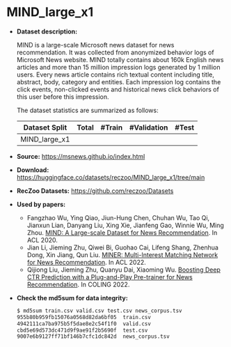 # MIND_large_x1

+ **Dataset description:**
  
  MIND is a large-scale Microsoft news dataset for news recommendation. It was collected from anonymized behavior logs of Microsoft News website. MIND totally contains about 160k English news articles and more than 15 million impression logs generated by 1 million users. Every news article contains rich textual content including title, abstract, body, category and entities. Each impression log contains the click events, non-clicked events and historical news click behaviors of this user before this impression. 

  The dataset statistics are summarized as follows:

  | Dataset Split  | Total | #Train | #Validation | #Test | 
  | :--------: | :-----: |:-----: | :----------: | :----: | 
  | MIND_large_x1 |      |    |      |     | 

+ **Source:** https://msnews.github.io/index.html
+ **Download:** https://huggingface.co/datasets/reczoo/MIND_large_x1/tree/main
+ **RecZoo Datasets:** https://github.com/reczoo/Datasets

+ **Used by papers:**
  - Fangzhao Wu, Ying Qiao, Jiun-Hung Chen, Chuhan Wu, Tao Qi, Jianxun Lian, Danyang Liu, Xing Xie, Jianfeng Gao, Winnie Wu, Ming Zhou. [MIND: A Large-scale Dataset for News Recommendation](https://aclanthology.org/2020.acl-main.331). In ACL 2020.
  - Jian Li, Jieming Zhu, Qiwei Bi, Guohao Cai, Lifeng Shang, Zhenhua Dong, Xin Jiang, Qun Liu. [MINER: Multi-Interest Matching Network for News Recommendation](https://aclanthology.org/2022.findings-acl.29.pdf). In ACL 2022.
  - Qijiong Liu, Jieming Zhu, Quanyu Dai, Xiaoming Wu. [Boosting Deep CTR Prediction with a Plug-and-Play Pre-trainer for News Recommendation](https://aclanthology.org/2022.coling-1.249.pdf). In COLING 2022.
  
+ **Check the md5sum for data integrity:**
  ```bash
  $ md5sum train.csv valid.csv test.csv news_corpus.tsv
  955b80b959fb15076a0568d82da6bf05  train.csv
  4942111ca7ba975b5f5dae8e2c54f1f0  valid.csv
  cbd5e69d573dc471d9f9ae91f2b5690f  test.csv
  9007e6b9127ff71bf146b7cfc1dc842d  news_corpus.tsv
  ```

